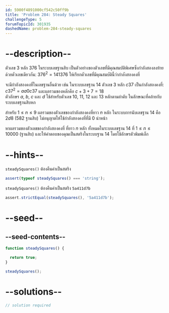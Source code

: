 ```yaml
---
id: 5900f4891000cf542c50ff9b
title: 'Problem 284: Steady Squares'
challengeType: 5
forumTopicId: 301935
dashedName: problem-284-steady-squares
---
```


# --description--

ตัวเลข 3 หลัก 376 ในระบบเลขฐานสิบ เป็นตัวอย่างของตัวเลขที่มีคุณสมบัติพิเศษซึ่งกำลังสองลงท้ายด้วยตัวเลขเดียวกัน: ${376}^2 = 141376$ ให้เรียกตัวเลขที่มีคุณสมบัตินี้ว่ากำลังสองคงที่

จะมีกำลังสองคงที่ในเลขฐานอื่นด้วย เช่น ในระบบเลขฐาน 14 ตัวเลข 3 หลัก $c37$ เป็นกำลังสองคงที่: $c37^2 = aa0c37$ และผลรวมของหลักคือ $c+3+7=18$   
ตัวอักษร $a$, $b$, $c$ และ $d$ ใช้สำหรับตัวเลข 10, 11, 12 และ 13 หลักตามลำดับ ในลักษณะที่คล้ายกับระบบเลขฐานสิบหก

สำหรับ $1 ≤ n ≤ 9$ ผลรวมของตัวเลขของกำลังสองคงที่ยาว $n$ หลัก ในระบบการนับเลขฐาน 14 คือ $2d8$ (582 ฐานสิบ) ไม่อนุญาตให้ใช้กำลังสองคงที่ที่มี 0 นำหน้า

หาผลรวมของตัวเลขของกำลังสองคงที่ ที่ยาว $n$ หลัก ทั้งหมดในระบบเลขฐาน 14 ที่ $1 ≤ n ≤ 10000$ (ฐานสิบ) และให้คำตอบของคุณเป็นสตริงในระบบฐาน 14 โดยใช้อักษรตัวพิมพ์เล็ก

# --hints--

`steadySquares()` ต้องคืนค่าเป็นสตริง

```js
assert(typeof steadySquares() === 'string');
```

`steadySquares()` ต้องคืนค่าเป็นสตริง `5a411d7b`

```js
assert.strictEqual(steadySquares(), '5a411d7b');
```

# --seed--

## --seed-contents--

```js
function steadySquares() {

  return true;
}

steadySquares();
```

# --solutions--

```js
// solution required
```

